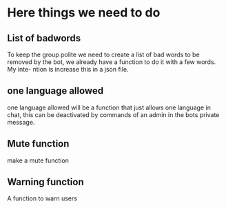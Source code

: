 # Here things we need to do

## List of badwords

To keep the group polite we need to create a list
of bad words to be removed by the bot, we already
have a function to do it with a few words. My inte-
ntion is increase this in a json file.

## one language allowed

one language allowed will be a function that just
allows one language in chat, this can be deactivated 
by commands of an admin in the bots private message.


## Mute function

make a mute function


## Warning function

A function to warn users
